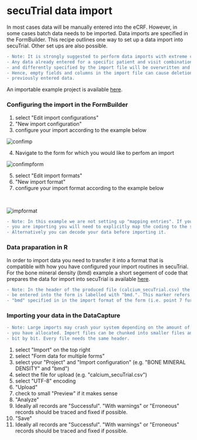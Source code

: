 # secuTrial data import

In most cases data will be manually entered into the eCRF. However, in some cases
batch data needs to be imported. Data imports are specified in the FormBuilder.
This recipe outlines one way to set up a data import into secuTrial. Other set ups
are also possible.

```diff
- Note: It is strongly suggested to perform data imports with extreme caution. 
- Any data already entered for a specific patient and visit combination explicitly
- and differently specified by the import file will be overwritten and lost. 
- Hence, empty fields and columns in the import file can cause deletion of 
- previously entered data.
```

An importable example project is available [here](https://github.com/SwissClinicalTrialOrganisation/SCTO/blob/master/DM/secuTrial/data/proj_DEM00_Dev_20180910-1701_BONE_MINERAL_DENSITY.zip).

### Configuring the import in the FormBuilder
1. select "Edit import configurations"
2. "New import configuration"
3. configure your import according to the example below

![confimp](https://github.com/PatrickRWright/SCTO/blob/master/DM/secuTrial/recipes/import_data/fig/config_import.png "confimp")

4. Navigate to the form for which you would like to perfom an import

![confimpform](https://github.com/SwissClinicalTrialOrganisation/DM_secuTrial_recipes/blob/master/import_data/fig/import_format_form.png "confimpform")

5. select "Edit import formats"
6. "New import format"
7. configure your import format according to the example below
<br>

![impformat](https://github.com/PatrickRWright/SCTO/blob/master/DM/secuTrial/recipes/import_data/fig/import_format.png "impformat")

```diff
- Note: In this example we are not setting up "mapping entries". If you have coded data 
- you are importing you will need to explicitly map the coding to the secuTrial values. 
- Alternatively you can decode your data before importing it.
```

### Data praparation in R

In order to import data you need to transfer it into a format that is compatible with how you have configured your import routines in secuTrial. For the bone mineral density (bmd) example a short segement of code that prepares the data for import into secuTrial is available [here](https://github.com/SwissClinicalTrialOrganisation/SCTO/blob/master/DM/secuTrial/R/demo/secuTrial_lib_demo.R#L2-L52).

```diff
- Note: In the header of the produced file (calcium_secuTrial.csv) the data to 
- be entered into the form is labelled with "bmd.". This marker refers to the 
- "bmd" specified in in the import format of the form (i.e. point 7 further up in this text).
```

### Importing your data in the DataCapture

```diff
- Note: Large imports may crash your system depending on the amount of resources 
- you have allocated. Import files can be chunked into smaller files and uploaded
- bit by bit. Every file needs the same header.
```

1. select "Import" on the top right
2. select "Form data for multiple forms"
3. select your "Project" and "Import configuration" (e.g. "BONE MINERAL DENSITY" and "bmd")
4. select the file for upload (e.g. "calcium_secuTrial.csv")
5. select "UTF-8" encoding
6. "Upload"
7. check to small "Preview" if it makes sense
8. "Analyze"
9. Ideally all records are "Successful". "With warnings" or "Erroneous" records should be traced and fixed if possible.
10. "Save"
11. Ideally all records are "Successful". "With warnings" or "Erroneous" records should be traced and fixed if possible.










